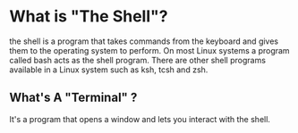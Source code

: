 # What is "The Shell"?
the shell is a program that takes commands from the keyboard and gives them to the operating system to perform.
On most Linux systems a program called bash acts as the shell program.
There are other shell programs available in a Linux system such as ksh, tcsh and zsh.

## What's A "Terminal" ?
It's a program that opens a window and lets you interact with the shell.
<!--stackedit_data:
eyJoaXN0b3J5IjpbMTE4OTIyMzk2NV19
-->